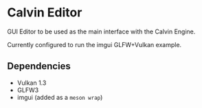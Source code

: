 # Calvin Editor

GUI Editor to be used as the main interface with the Calvin Engine.

Currently configured to run the imgui GLFW+Vulkan example.

## Dependencies
* Vulkan 1.3
* GLFW3
* imgui (added as a `meson wrap`)

